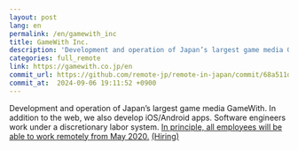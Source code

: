 ```yaml
---
layout: post
lang: en
permalink: /en/gamewith_inc
title: GameWith Inc.
description: 'Development and operation of Japan’s largest game media GameWith. In addition to the web, we also develop iOS/Android apps. Software engineers work under a discretionary labor system. In principle, all employees will be able to work remotely from May 2020. (Hiring)'
categories: full_remote
link: https://gamewith.co.jp/en
commit_url: https://github.com/remote-jp/remote-in-japan/commit/68a511dd08061fac8a0a9cfdbac130bff787ee2b
commit_at:  2024-09-06 19:11:52 +0900
---
```


<p>Development and operation of Japan’s largest game media GameWith. In addition to the web, we also develop iOS/Android apps. Software engineers work under a discretionary labor system. <a href="https://gamewith.co.jp/posts/QQt5Mnba">In principle, all employees will be able to work remotely from May 2020.</a> <a href="https://www.wantedly.com/companies/gamewith/projects">(Hiring)</a></p>
